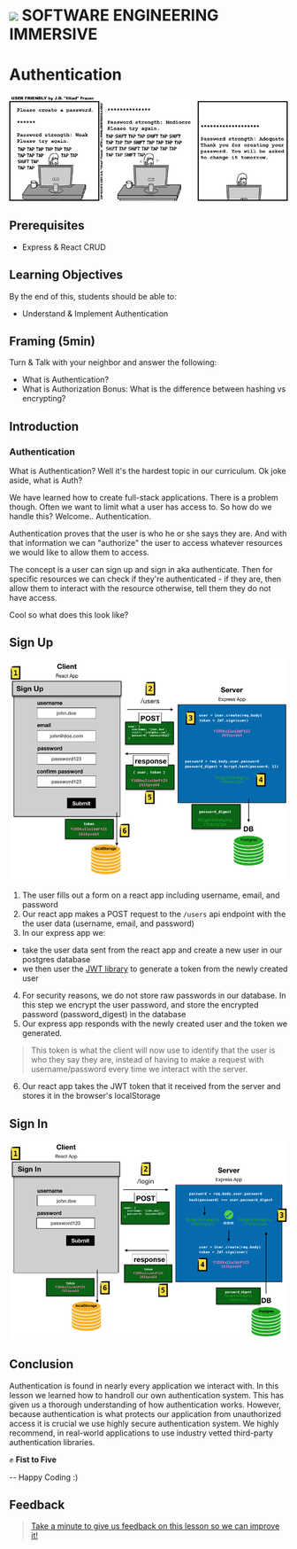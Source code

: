 # ![](https://ga-dash.s3.amazonaws.com/production/assets/logo-9f88ae6c9c3871690e33280fcf557f33.png)  SOFTWARE ENGINEERING IMMERSIVE

# Authentication

![](user-friendly.gif)

## Prerequisites
- Express & React CRUD

## Learning Objectives
By the end of this, students should be able to:
- Understand & Implement Authentication

## Framing (5min)
Turn & Talk with your neighbor and answer the following:
- What is Authentication?
- What is Authorization
Bonus: What is the difference between hashing vs encrypting?


## Introduction

### Authentication

What is Authentication? Well it's the hardest topic in our curriculum. Ok joke aside, what is Auth?

We have learned how to create full-stack applications. There is a problem though. Often we want to limit what a user has access to. So how do we handle this? Welcome.. Authentication.

Authentication proves that the user is who he or she says they are. And with that information we can "authorize" the user to access whatever resources we would like to allow them to access.

The concept is a user can sign up and sign in aka authenticate. Then for specific resources we can check if they're authenticated - if they are, then allow them to interact with the resource otherwise, tell them they do not have access.

Cool so what does this look like?

## Sign Up

![](signup.png)

1. The user fills out a form on a react app including username, email, and password
2. Our react app makes a POST request to the `/users` api endpoint with the the user data (username, email, and password)
3. In our express app we:
- take the user data sent from the react app and create a new user in our postgres database
- we then user the [JWT library](https://jwt.io) to generate a token from the newly created user
4. For security reasons, we do not store raw passwords in our database. In this step we encrypt the user password, and store the encrypted password (password_digest) in the database
5. Our express app responds with the newly created user and the token we generated.
> This token is what the client will now use to identify that the user is who they say they are, instead of having to make a request with username/password every time we interact with the server.
6. Our react app takes the JWT token that it received from the server and stores it in the browser's localStorage

## Sign In

![](signin.png)



## Conclusion

Authentication is found in nearly every application we interact with. In this lesson we learned how to handroll our own authentication system. This has given us a thorough understanding of how authentication works. However, because authentication is what protects our application from unauthorized access it is crucial we use highly secure authentication system. We highly recommend, in real-world applications to use industry vetted third-party authentication libraries.

✊ **Fist to Five**

-- Happy Coding :)

## Feedback

> [Take a minute to give us feedback on this lesson so we can improve it!](https://forms.gle/vgUoXbzxPWf4oPCX6)
